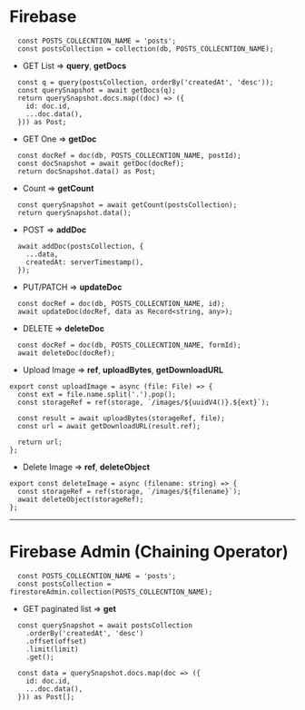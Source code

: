# Firebase

```
  const POSTS_COLLECNTION_NAME = 'posts';
  const postsCollection = collection(db, POSTS_COLLECNTION_NAME);
```

- GET List
  => **query**, **getDocs**

```
  const q = query(postsCollection, orderBy('createdAt', 'desc'));
  const querySnapshot = await getDocs(q);
  return querySnapshot.docs.map((doc) => ({
    id: doc.id,
    ...doc.data(),
  })) as Post;
```

- GET One
  => **getDoc**

```
  const docRef = doc(db, POSTS_COLLECNTION_NAME, postId);
  const docSnapshot = await getDoc(docRef);
  return docSnapshot.data() as Post;
```

- Count
  => **getCount**

```
  const querySnapshot = await getCount(postsCollection);
  return querySnapshot.data();
```

- POST
  => **addDoc**

```
  await addDoc(postsCollection, {
    ...data,
    createdAt: serverTimestamp(),
  });
```

- PUT/PATCH
  => **updateDoc**

```
  const docRef = doc(db, POSTS_COLLECNTION_NAME, id);
  await updateDoc(docRef, data as Record<string, any>);
```

- DELETE
  => **deleteDoc**

```
  const docRef = doc(db, POSTS_COLLECNTION_NAME, formId);
  await deleteDoc(docRef);
```

- Upload Image
  => **ref**, **uploadBytes**, **getDownloadURL**

```
export const uploadImage = async (file: File) => {
  const ext = file.name.split('.').pop();
  const storageRef = ref(storage, `/images/${uuidV4()}.${ext}`);

  const result = await uploadBytes(storageRef, file);
  const url = await getDownloadURL(result.ref);

  return url;
};
```

- Delete Image
  => **ref**, **deleteObject**

```
export const deleteImage = async (filename: string) => {
  const storageRef = ref(storage, `/images/${filename}`);
  await deleteObject(storageRef);
};
```

---

# Firebase Admin (Chaining Operator)

```
  const POSTS_COLLECNTION_NAME = 'posts';
  const postsCollection = firestoreAdmin.collection(POSTS_COLLECNTION_NAME);
```

- GET paginated list
  => **get**

```
  const querySnapshot = await postsCollection
    .orderBy('createdAt', 'desc')
    .offset(offset)
    .limit(limit)
    .get();

  const data = querySnapshot.docs.map(doc => ({
    id: doc.id,
    ...doc.data(),
  })) as Post[];
```
